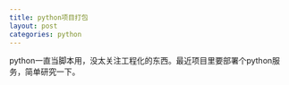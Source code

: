 ```yaml
---
title: python项目打包
layout: post
categories: python
---
```


python一直当脚本用，没太关注工程化的东西。最近项目里要部署个python服务，简单研究一下。
